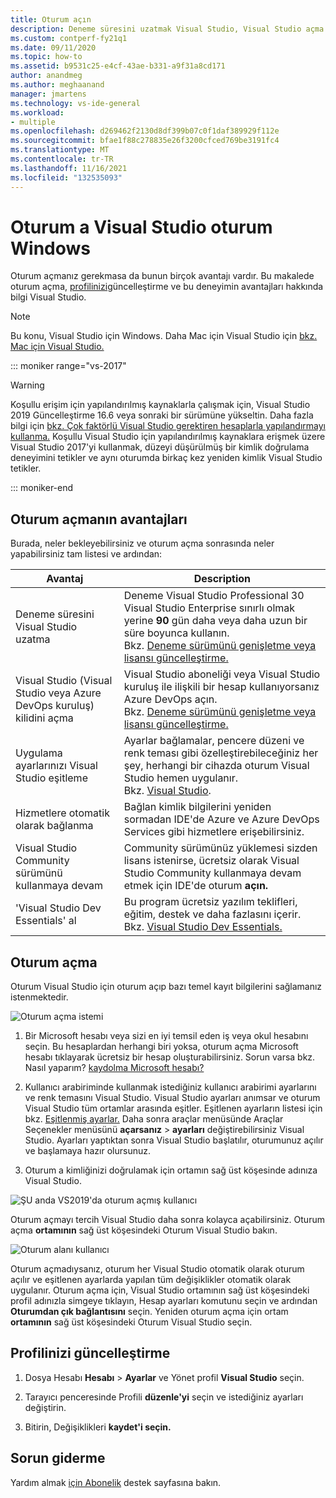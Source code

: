 ```yaml
---
title: Oturum açın
description: Deneme süresini uzatmak Visual Studio, Visual Studio açma ve daha fazlasını Visual Studio oturum açın
ms.custom: contperf-fy21q1
ms.date: 09/11/2020
ms.topic: how-to
ms.assetid: b9531c25-e4cf-43ae-b331-a9f31a8cd171
author: anandmeg
ms.author: meghaanand
manager: jmartens
ms.technology: vs-ide-general
ms.workload:
- multiple
ms.openlocfilehash: d269462f2130d8df399b07c0f1daf389929f112e
ms.sourcegitcommit: bfae1f88c278835e26f3200cfced769be3191fc4
ms.translationtype: MT
ms.contentlocale: tr-TR
ms.lasthandoff: 11/16/2021
ms.locfileid: "132535093"
---
```

# <a name="sign-in-to-visual-studio-on-windows"></a>Oturum a Visual Studio oturum Windows 

Oturum açmanız gerekmasa da bunun birçok avantajı vardır. Bu makalede oturum açma, [profilinizi](#how-to-sign-in)güncelleştirme ve [](#update-your-profile)bu deneyimin avantajları hakkında bilgi Visual Studio. 

> [!NOTE]
> Bu konu, Visual Studio için Windows. Daha Mac için Visual Studio için [bkz. Mac için Visual Studio.](/visualstudio/mac/signing-in)

::: moniker range="vs-2017"

> [!WARNING]
> Koşullu erişim için yapılandırılmış kaynaklarla çalışmak için, Visual Studio 2019 Güncelleştirme 16.6 veya sonraki bir sürümüne yükseltin. Daha fazla bilgi için [bkz. Çok faktörlü Visual Studio gerektiren hesaplarla yapılandırmayı kullanma.](work-with-multi-factor-authentication.md)
> Koşullu Visual Studio için yapılandırılmış kaynaklara erişmek üzere Visual Studio 2017'yi kullanmak, düzeyi düşürülmüş bir kimlik doğrulama deneyimini tetikler ve aynı oturumda birkaç kez yeniden kimlik Visual Studio tetikler. 
> 
::: moniker-end

## <a name="benefits-to-signing-in"></a>Oturum açmanın avantajları

Burada, neler bekleyebilirsiniz ve oturum açma sonrasında neler yapabilirsiniz tam listesi ve ardından:

|Avantaj|Description|
|---|---|
|Deneme süresini Visual Studio uzatma|Deneme Visual Studio Professional 30 Visual Studio Enterprise sınırlı olmak yerine **90** gün daha veya daha uzun bir süre boyunca kullanın. <br/>Bkz. [Deneme sürümünü genişletme veya lisansı güncelleştirme.](../ide/how-to-unlock-visual-studio.md)|
|Visual Studio (Visual Studio veya Azure DevOps kuruluş) kilidini açma|Visual Studio aboneliği veya Visual Studio kuruluş ile ilişkili bir hesap kullanıyorsanız Azure DevOps açın.<br/>Bkz. [Deneme sürümünü genişletme veya lisansı güncelleştirme.](../ide/how-to-unlock-visual-studio.md)|
|Uygulama ayarlarınızı Visual Studio eşitleme|Ayarlar bağlamalar, pencere düzeni ve renk teması gibi özelleştirebileceğiniz her şey, herhangi bir cihazda oturum Visual Studio hemen uygulanır. <br/>Bkz. [Visual Studio](../ide/synchronized-settings-in-visual-studio.md).|
|Hizmetlere otomatik olarak bağlanma|Bağlan kimlik bilgilerini yeniden sormadan IDE'de Azure ve Azure DevOps Services gibi hizmetlere erişebilirsiniz.|
|Visual Studio Community sürümünü kullanmaya devam|Community sürümünüz yüklemesi sizden lisans istenirse, ücretsiz olarak Visual Studio Community kullanmaya devam etmek için IDE'de oturum **açın.** |
|'Visual Studio Dev Essentials' al|Bu program ücretsiz yazılım teklifleri, eğitim, destek ve daha fazlasını içerir. <br/>Bkz. [Visual Studio Dev Essentials.](https://visualstudio.microsoft.com/dev-essentials/)|


## <a name="how-to-sign-in"></a>Oturum açma 

Oturum Visual Studio için oturum açıp bazı temel kayıt bilgilerini sağlamanız istenmektedir.

![Oturum açma istemi](../ide/media/vs2019_signinpopup.png)

1. Bir Microsoft hesabı veya sizi en iyi temsil eden iş veya okul hesabını seçin. Bu hesaplardan herhangi biri yoksa, oturum açma Microsoft hesabı tıklayarak ücretsiz bir hesap oluşturabilirsiniz. Sorun varsa bkz. Nasıl yaparım? [kaydolma Microsoft hesabı?](https://support.microsoft.com/help/4026324/microsoft-account-how-to-create)

2. Kullanıcı arabiriminde kullanmak istediğiniz kullanıcı arabirimi ayarlarını ve renk temasını Visual Studio. Visual Studio ayarları anımsar ve oturum Visual Studio tüm ortamlar arasında eşitler. Eşitlenen ayarların listesi için bkz. [Eşitlenmiş ayarlar.](../ide/synchronized-settings-in-visual-studio.md) Daha sonra araçlar menüsünde Araçlar Seçenekler menüsünü **açarsanız**  >  **ayarları** değiştirebilirsiniz Visual Studio.
   Ayarları yaptıktan sonra Visual Studio başlatılır, oturumunuz açılır ve başlamaya hazır olursunuz. 
   
1. Oturum a kimliğinizi doğrulamak için ortamın sağ üst köşesinde adınıza Visual Studio.

![ŞU anda VS2019'da oturum açmış kullanıcı](../ide/media/vs2019_username.png)

Oturum açmayı tercih Visual Studio daha sonra kolayca açabilirsiniz. Oturum açma **ortamının** sağ üst köşesindeki Oturum Visual Studio bakın.

![Oturum alanı kullanıcı](../ide/media/vs2019_usernotsignedin.png)

Oturum açmadıysanız, oturum her Visual Studio otomatik olarak oturum açılır ve eşitlenen ayarlarda yapılan tüm değişiklikler otomatik olarak uygulanır. Oturum açma için, Visual Studio ortamının sağ üst köşesindeki profil adınızla simgeye  tıklayın, Hesap ayarları komutunu seçin ve ardından **Oturumdan çık bağlantısını** seçin. Yeniden oturum açma için ortam **ortamının** sağ üst köşesindeki Oturum Visual Studio seçin.

## <a name="update-your-profile"></a>Profilinizi güncelleştirme

1. Dosya Hesabı **Hesabı**  >  **Ayarlar** ve Yönet profil **Visual Studio** seçin.

1. Tarayıcı penceresinde Profili **düzenle'yi** seçin ve istediğiniz ayarları değiştirin.

1. Bitirin, Değişiklikleri **kaydet'i seçin.**

## <a name="troubleshooting"></a>Sorun giderme

Yardım almak [için Abonelik](https://visualstudio.microsoft.com/subscriptions/support/) destek sayfasına bakın.
